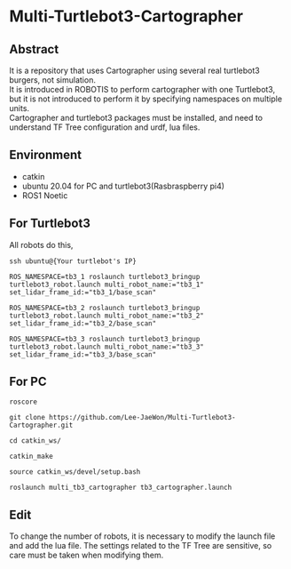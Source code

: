 # Multi-Turtlebot3-Cartographer

## Abstract
It is a repository that uses Cartographer using several real turtlebot3 burgers, not simulation.<br>
It is introduced in ROBOTIS to perform cartographer with one Turtlebot3, but it is not introduced to perform it by specifying namespaces on multiple units.<br>
Cartographer and turtlebot3 packages must be installed, and need to understand TF Tree configuration and urdf, lua files.<br>

## Environment
- catkin
- ubuntu 20.04 for PC and turtlebot3(Rasbraspberry pi4)
- ROS1 Noetic

## For Turtlebot3
All robots do this,
```
ssh ubuntu@{Your turtlebot's IP}
```
```
ROS_NAMESPACE=tb3_1 roslaunch turtlebot3_bringup turtlebot3_robot.launch multi_robot_name:="tb3_1" set_lidar_frame_id:="tb3_1/base_scan"
```
```
ROS_NAMESPACE=tb3_2 roslaunch turtlebot3_bringup turtlebot3_robot.launch multi_robot_name:="tb3_2" set_lidar_frame_id:="tb3_2/base_scan"
```
```
ROS_NAMESPACE=tb3_3 roslaunch turtlebot3_bringup turtlebot3_robot.launch multi_robot_name:="tb3_3" set_lidar_frame_id:="tb3_3/base_scan"
```

## For PC
```
roscore
```
```
git clone https://github.com/Lee-JaeWon/Multi-Turtlebot3-Cartographer.git
```
```
cd catkin_ws/
```
```
catkin_make
```
```
source catkin_ws/devel/setup.bash
```
```
roslaunch multi_tb3_cartographer tb3_cartographer.launch
```
## Edit
To change the number of robots, it is necessary to modify the launch file and add the lua file. The settings related to the TF Tree are sensitive, so care must be taken when modifying them.